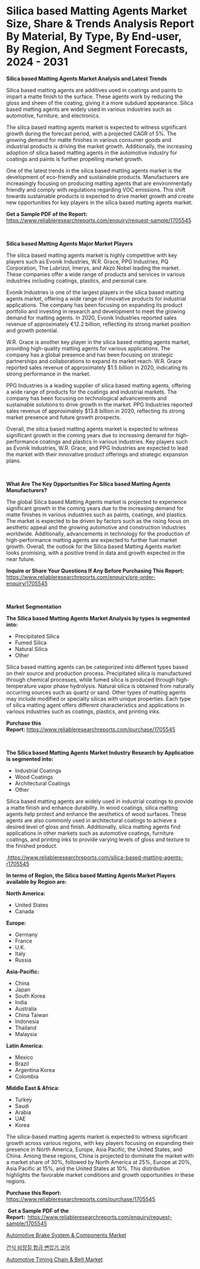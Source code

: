 <p><h1>Silica based Matting Agents Market Size, Share & Trends Analysis Report By Material, By Type, By End-user, By Region, And Segment Forecasts, 2024 - 2031</h1></p><p><strong>Silica based Matting Agents Market Analysis and Latest Trends</strong></p>
<p><p>Silica based matting agents are additives used in coatings and paints to impart a matte finish to the surface. These agents work by reducing the gloss and sheen of the coating, giving it a more subdued appearance. Silica based matting agents are widely used in various industries such as automotive, furniture, and electronics.</p><p>The silica based matting agents market is expected to witness significant growth during the forecast period, with a projected CAGR of 5%. The growing demand for matte finishes in various consumer goods and industrial products is driving the market growth. Additionally, the increasing adoption of silica based matting agents in the automotive industry for coatings and paints is further propelling market growth.</p><p>One of the latest trends in the silica based matting agents market is the development of eco-friendly and sustainable products. Manufacturers are increasingly focusing on producing matting agents that are environmentally friendly and comply with regulations regarding VOC emissions. This shift towards sustainable products is expected to drive market growth and create new opportunities for key players in the silica based matting agents market.</p></p>
<p><strong>Get a Sample PDF of the Report:&nbsp;</strong> <a href="https://www.reliableresearchreports.com/enquiry/request-sample/1705545">https://www.reliableresearchreports.com/enquiry/request-sample/1705545</a></p>
<p>&nbsp;</p>
<p><strong>Silica based Matting Agents Major Market Players</strong></p>
<p><p>The silica based matting agents market is highly competitive with key players such as Evonik Industries, W.R. Grace, PPG Industries, PQ Corporation, The Lubrizol, Imerys, and Akzo Nobel leading the market. These companies offer a wide range of products and services in various industries including coatings, plastics, and personal care.</p><p>Evonik Industries is one of the largest players in the silica based matting agents market, offering a wide range of innovative products for industrial applications. The company has been focusing on expanding its product portfolio and investing in research and development to meet the growing demand for matting agents. In 2020, Evonik Industries reported sales revenue of approximately €12.2 billion, reflecting its strong market position and growth potential.</p><p>W.R. Grace is another key player in the silica based matting agents market, providing high-quality matting agents for various applications. The company has a global presence and has been focusing on strategic partnerships and collaborations to expand its market reach. W.R. Grace reported sales revenue of approximately $1.5 billion in 2020, indicating its strong performance in the market.</p><p>PPG Industries is a leading supplier of silica based matting agents, offering a wide range of products for the coatings and industrial markets. The company has been focusing on technological advancements and sustainable solutions to drive growth in the market. PPG Industries reported sales revenue of approximately $13.8 billion in 2020, reflecting its strong market presence and future growth prospects.</p><p>Overall, the silica based matting agents market is expected to witness significant growth in the coming years due to increasing demand for high-performance coatings and plastics in various industries. Key players such as Evonik Industries, W.R. Grace, and PPG Industries are expected to lead the market with their innovative product offerings and strategic expansion plans.</p></p>
<p>&nbsp;</p>
<p><strong>What Are The Key Opportunities For Silica based Matting Agents Manufacturers?</strong></p>
<p><p>The global Silica based Matting Agents market is projected to experience significant growth in the coming years due to the increasing demand for matte finishes in various industries such as paints, coatings, and plastics. The market is expected to be driven by factors such as the rising focus on aesthetic appeal and the growing automotive and construction industries worldwide. Additionally, advancements in technology for the production of high-performance matting agents are expected to further fuel market growth. Overall, the outlook for the Silica based Matting Agents market looks promising, with a positive trend in data and growth expected in the near future.</p></p>
<p><strong>Inquire or Share Your Questions If Any Before Purchasing This Report:</strong> <a href="https://www.reliableresearchreports.com/enquiry/pre-order-enquiry/1705545">https://www.reliableresearchreports.com/enquiry/pre-order-enquiry/1705545</a></p>
<p>&nbsp;</p>
<p><strong>Market Segmentation</strong></p>
<p><strong>The Silica based Matting Agents Market Analysis by types is segmented into:</strong></p>
<p><ul><li>Precipitated Silica</li><li>Fumed Silica</li><li>Natural Silica</li><li>Other</li></ul></p>
<p><p>Silica based matting agents can be categorized into different types based on their source and production process. Precipitated silica is manufactured through chemical processes, while fumed silica is produced through high-temperature vapor phase hydrolysis. Natural silica is obtained from naturally occurring sources such as quartz or sand. Other types of matting agents may include modified or specialty silicas with unique properties. Each type of silica matting agent offers different characteristics and applications in various industries such as coatings, plastics, and printing inks.</p></p>
<p><strong>Purchase this Report:&nbsp;</strong><a href="https://www.reliableresearchreports.com/purchase/1705545">https://www.reliableresearchreports.com/purchase/1705545</a></p>
<p>&nbsp;</p>
<p><strong>The Silica based Matting Agents Market Industry Research by Application is segmented into:</strong></p>
<p><ul><li>Industrial Coatings</li><li>Wood Coatings</li><li>Architectural Coatings</li><li>Other</li></ul></p>
<p><p>Silica based matting agents are widely used in industrial coatings to provide a matte finish and enhance durability. In wood coatings, silica matting agents help protect and enhance the aesthetics of wood surfaces. These agents are also commonly used in architectural coatings to achieve a desired level of gloss and finish. Additionally, silica matting agents find applications in other markets such as automotive coatings, furniture coatings, and printing inks to provide varying levels of gloss and texture to the finished product.</p></p>
<p><a href="https://www.reliableresearchreports.com/silica-based-matting-agents-r1705545">&nbsp;https://www.reliableresearchreports.com/silica-based-matting-agents-r1705545</a></p>
<p><strong>In terms of Region, the Silica based Matting Agents Market Players available by Region are:</strong></p>
<p>
    <p> <strong> North America: </strong>
        <ul>
            <li>United States</li>
            <li>Canada</li>
        </ul>
        </p> 
    <p> <strong> Europe: </strong>
        <ul>
            <li>Germany</li>
            <li>France</li>
            <li>U.K.</li>
            <li>Italy</li>
            <li>Russia</li>
        </ul>
        </p> 
    <p> <strong> Asia-Pacific: </strong>
        <ul>
            <li>China</li>
            <li>Japan</li>
            <li>South Korea</li>
            <li>India</li>
            <li>Australia</li>
            <li>China Taiwan</li>
            <li>Indonesia</li>
            <li>Thailand</li>
            <li>Malaysia</li>
        </ul>
        </p> 
    <p> <strong> Latin America: </strong>
        <ul>
            <li>Mexico</li>
            <li>Brazil</li>
            <li>Argentina Korea</li>
            <li>Colombia</li>
        </ul>
        </p> 
    <p> <strong> Middle East & Africa: </strong>
        <ul>
            <li>Turkey</li>
            <li>Saudi</li>
            <li>Arabia</li>
            <li>UAE</li>
            <li>Korea</li>
        </ul>
    </p>
    </p>
<p><p>The silica-based matting agents market is expected to witness significant growth across various regions, with key players focusing on expanding their presence in North America, Europe, Asia Pacific, the United States, and China. Among these regions, China is projected to dominate the market with a market share of 30%, followed by North America at 25%, Europe at 20%, Asia Pacific at 15%, and the United States at 10%. This distribution highlights the favorable market conditions and growth opportunities in these regions.</p></p>
<p><strong>Purchase this Report: </strong><a href="https://www.reliableresearchreports.com/purchase/1705545">https://www.reliableresearchreports.com/purchase/1705545</a></p>
<p>&nbsp;<strong>Get a Sample PDF of the Report:&nbsp;&nbsp;</strong><a href="https://www.reliableresearchreports.com/enquiry/request-sample/1705545">https://www.reliableresearchreports.com/enquiry/request-sample/1705545</a></p>
<p><strong></strong></p>
<p><p><a href="https://github.com/DeonteStanton2023/Market-Research-Report-List-1/blob/main/automotive-brake-system-components-market.md">Automotive Brake System & Components Market</a></p><p><a href="https://github.com/marufmohassin05/Market-Research-Report-List-1/blob/main/5714267118077.md">건식 비정질 합금 변압기 코어</a></p><p><a href="https://github.com/ZackaryHalvorson2023/Market-Research-Report-List-1/blob/main/automotive-timing-chain-belt-market.md">Automotive Timing Chain & Belt Market</a></p></p>